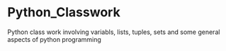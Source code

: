 # Python_Classwork
Python class work involving variabls, lists, tuples, sets and some general aspects of python programming
